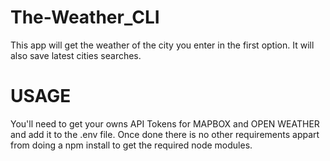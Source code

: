 # The-Weather_CLI

This app will get the weather of the city you enter in the first option.
It will also save latest cities searches.

# USAGE

You'll need to get your owns API Tokens for MAPBOX and OPEN WEATHER and add it to the .env file. 
Once done there is no other requirements appart from doing a npm install to get the required node modules.
